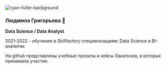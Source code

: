 ![ryan-fuller-background](https://user-images.githubusercontent.com/76423315/188371589-b7093d58-6e60-4b13-aa54-43f877ac597a.jpg)

### Людмила Григорьева 🌱

<!--
**LudmilaGR/LudmilaGR** is a ✨ _special_ ✨ repository because its `README.md` (this file) appears on your GitHub profile.

Here are some ideas to get you started:
👋
- 🔭 I’m currently working on ...
- 🌱 I’m currently learning ...
- 👯 I’m looking to collaborate on ...
- 🤔 I’m looking for help with ...
- 💬 Ask me about ...
- 📫 How to reach me: ...
- 😄 Pronouns: ...
- ⚡ Fun fact: ...
-->
**Data Science / Data Аnalyst**

2021-2022 - обучение в Skillfactory специализациям: Data Science и BI-аналитик

На github представлены учебные проекты и кейсы Хакатонов, в которых принимала участие.
